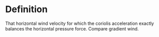 # Definition

That horizontal wind velocity for which the coriolis acceleration
exactly balances the horizontal pressure force. Compare gradient wind.
